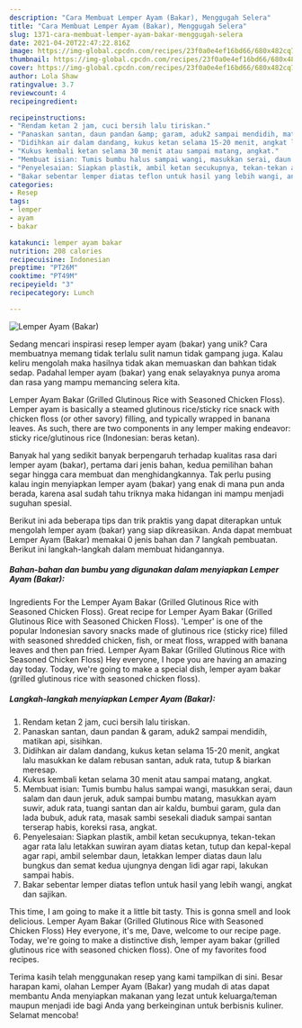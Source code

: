 ```yaml
---
description: "Cara Membuat Lemper Ayam (Bakar), Menggugah Selera"
title: "Cara Membuat Lemper Ayam (Bakar), Menggugah Selera"
slug: 1371-cara-membuat-lemper-ayam-bakar-menggugah-selera
date: 2021-04-20T22:47:22.816Z
image: https://img-global.cpcdn.com/recipes/23f0a0e4ef16bd66/680x482cq70/lemper-ayam-bakar-foto-resep-utama.jpg
thumbnail: https://img-global.cpcdn.com/recipes/23f0a0e4ef16bd66/680x482cq70/lemper-ayam-bakar-foto-resep-utama.jpg
cover: https://img-global.cpcdn.com/recipes/23f0a0e4ef16bd66/680x482cq70/lemper-ayam-bakar-foto-resep-utama.jpg
author: Lola Shaw
ratingvalue: 3.7
reviewcount: 4
recipeingredient:

recipeinstructions:
- "Rendam ketan 2 jam, cuci bersih lalu tiriskan."
- "Panaskan santan, daun pandan &amp; garam, aduk2 sampai mendidih, matikan api, sisihkan."
- "Didihkan air dalam dandang, kukus ketan selama 15-20 menit, angkat lalu masukkan ke dalam rebusan santan, aduk rata, tutup &amp; biarkan meresap."
- "Kukus kembali ketan selama 30 menit atau sampai matang, angkat."
- "Membuat isian: Tumis bumbu halus sampai wangi, masukkan serai, daun salam dan daun jeruk, aduk sampai bumbu matang, masukkan ayam suwir, aduk rata, tuangi santan dan air kaldu, bumbui garam, gula dan lada bubuk, aduk rata, masak sambi sesekali diaduk sampai santan terserap habis, koreksi rasa, angkat."
- "Penyelesaian: Siapkan plastik, ambil ketan secukupnya, tekan-tekan agar rata lalu letakkan suwiran ayam diatas ketan, tutup dan kepal-kepal agar rapi, ambil selembar daun, letakkan lemper diatas daun lalu bungkus dan semat kedua ujungnya dengan lidi agar rapi, lakukan sampai habis."
- "Bakar sebentar lemper diatas teflon untuk hasil yang lebih wangi, angkat dan sajikan."
categories:
- Resep
tags:
- lemper
- ayam
- bakar

katakunci: lemper ayam bakar 
nutrition: 208 calories
recipecuisine: Indonesian
preptime: "PT26M"
cooktime: "PT49M"
recipeyield: "3"
recipecategory: Lunch

---
```



![Lemper Ayam (Bakar)](https://img-global.cpcdn.com/recipes/23f0a0e4ef16bd66/680x482cq70/lemper-ayam-bakar-foto-resep-utama.jpg)

Sedang mencari inspirasi resep lemper ayam (bakar) yang unik? Cara membuatnya memang tidak terlalu sulit namun tidak gampang juga. Kalau keliru mengolah maka hasilnya tidak akan memuaskan dan bahkan tidak sedap. Padahal lemper ayam (bakar) yang enak selayaknya punya aroma dan rasa yang mampu memancing selera kita.

Lemper Ayam Bakar (Grilled Glutinous Rice with Seasoned Chicken Floss). Lemper ayam is basically a steamed glutinous rice/sticky rice snack with chicken floss (or other savory) filling, and typically wrapped in banana leaves. As such, there are two components in any lemper making endeavor: sticky rice/glutinous rice (Indonesian: beras ketan).

Banyak hal yang sedikit banyak berpengaruh terhadap kualitas rasa dari lemper ayam (bakar), pertama dari jenis bahan, kedua pemilihan bahan segar hingga cara membuat dan menghidangkannya. Tak perlu pusing kalau ingin menyiapkan lemper ayam (bakar) yang enak di mana pun anda berada, karena asal sudah tahu triknya maka hidangan ini mampu menjadi suguhan spesial.


Berikut ini ada beberapa tips dan trik praktis yang dapat diterapkan untuk mengolah lemper ayam (bakar) yang siap dikreasikan. Anda dapat membuat Lemper Ayam (Bakar) memakai 0 jenis bahan dan 7 langkah pembuatan. Berikut ini langkah-langkah dalam membuat hidangannya.

<!--inarticleads1-->

##### Bahan-bahan dan bumbu yang digunakan dalam menyiapkan Lemper Ayam (Bakar):



Ingredients For the Lemper Ayam Bakar (Grilled Glutinous Rice with Seasoned Chicken Floss). Great recipe for Lemper Ayam Bakar (Grilled Glutinous Rice with Seasoned Chicken Floss). &#39;Lemper&#39; is one of the popular Indonesian savory snacks made of glutinous rice (sticky rice) filled with seasoned shredded chicken, fish, or meat floss, wrapped with banana leaves and then pan fried. Lemper Ayam Bakar (Grilled Glutinous Rice with Seasoned Chicken Floss) Hey everyone, I hope you are having an amazing day today. Today, we&#39;re going to make a special dish, lemper ayam bakar (grilled glutinous rice with seasoned chicken floss). 

<!--inarticleads2-->

##### Langkah-langkah menyiapkan Lemper Ayam (Bakar):

1. Rendam ketan 2 jam, cuci bersih lalu tiriskan.
1. Panaskan santan, daun pandan &amp; garam, aduk2 sampai mendidih, matikan api, sisihkan.
1. Didihkan air dalam dandang, kukus ketan selama 15-20 menit, angkat lalu masukkan ke dalam rebusan santan, aduk rata, tutup &amp; biarkan meresap.
1. Kukus kembali ketan selama 30 menit atau sampai matang, angkat.
1. Membuat isian: Tumis bumbu halus sampai wangi, masukkan serai, daun salam dan daun jeruk, aduk sampai bumbu matang, masukkan ayam suwir, aduk rata, tuangi santan dan air kaldu, bumbui garam, gula dan lada bubuk, aduk rata, masak sambi sesekali diaduk sampai santan terserap habis, koreksi rasa, angkat.
1. Penyelesaian: Siapkan plastik, ambil ketan secukupnya, tekan-tekan agar rata lalu letakkan suwiran ayam diatas ketan, tutup dan kepal-kepal agar rapi, ambil selembar daun, letakkan lemper diatas daun lalu bungkus dan semat kedua ujungnya dengan lidi agar rapi, lakukan sampai habis.
1. Bakar sebentar lemper diatas teflon untuk hasil yang lebih wangi, angkat dan sajikan.


This time, I am going to make it a little bit tasty. This is gonna smell and look delicious. Lemper Ayam Bakar (Grilled Glutinous Rice with Seasoned Chicken Floss) Hey everyone, it&#39;s me, Dave, welcome to our recipe page. Today, we&#39;re going to make a distinctive dish, lemper ayam bakar (grilled glutinous rice with seasoned chicken floss). One of my favorites food recipes. 

Terima kasih telah menggunakan resep yang kami tampilkan di sini. Besar harapan kami, olahan Lemper Ayam (Bakar) yang mudah di atas dapat membantu Anda menyiapkan makanan yang lezat untuk keluarga/teman maupun menjadi ide bagi Anda yang berkeinginan untuk berbisnis kuliner. Selamat mencoba!
